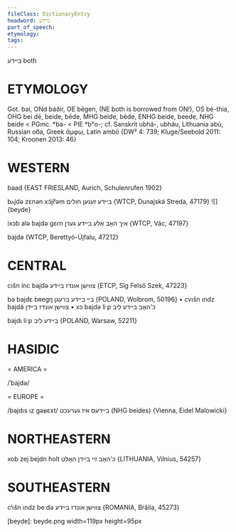 ```yaml
---
fileClass: DictionaryEntry
headword: ביידע
part_of_speech: 
etymology: 
tags: 
---
```

ביידע
both

ETYMOLOGY
===========
Got. bai, ONd báðir, OE bēgen, (NE both is borrowed from ON!), OS bē-thia, OHG bei dē, beide, bēde, MHG beide, bēde, ENHG beide, beede, NHG beide < PGmc. *ba- < PIE *bʰo-; cf. Sanskrit ubhá-, ubháu, Lithuania abù, Russian оба, Greek ἄμφω, Latin ambō
{DW² 4: 739; Kluge/Seebold 2011: 104; Kroonen 2013: 46}

WESTERN
========

baad {EAST FRIESLAND, Aurich, Schulenrufen 1902}

bⲁjdə zɛnən xɔ́jlʲəm ביידע זענען חולים {WTCP, Dunajská Streda, 47179}
![]{beyde}

ixɔb alə bajdə gɛrn איך האָב אַלע ביידע גערן {WTCP, Vác, 47197}

bajdə {WTCP, Berettyó-Újfalu, 47212}

CENTRAL
========

cɩšn inc bajdə צווישן אונדז ביידע {ETCP, Sîg Felső Szek, 47223}

ba bajdɛ bʀegŋ בײַ ביידע ברעגן {POLAND, Wolbrom, 50196}
	•	cvɩšn ɩndz bajdə̃ צווישן אונדז ביידן
	•	xɔ bajdə liˑp כ'האָב ביידע ליב

bajdɩ liˑp ביידע ליב {POLAND, Warsaw, 52211}

HASIDIC
=======
= AMERICA = 

/ˈbajdə/

= EUROPE = 

/bajdɩs ɩz gəʁɛxt/ ביידעס איז גערעכט (NHG beides) {Vienna, Eidel Malowicki}

NORTHEASTERN
==============

xob zej bejdn ɦolt כ'האָב זיי ביידן האָלט {LITHUANIA, Vilnius, 54257}

SOUTHEASTERN
==============

cʲɩšn ɩndz beːdə צווישן אונדז ביידע {ROMANIA, Brăila, 45273}


[beyde]: beyde.png width=119px height=95px